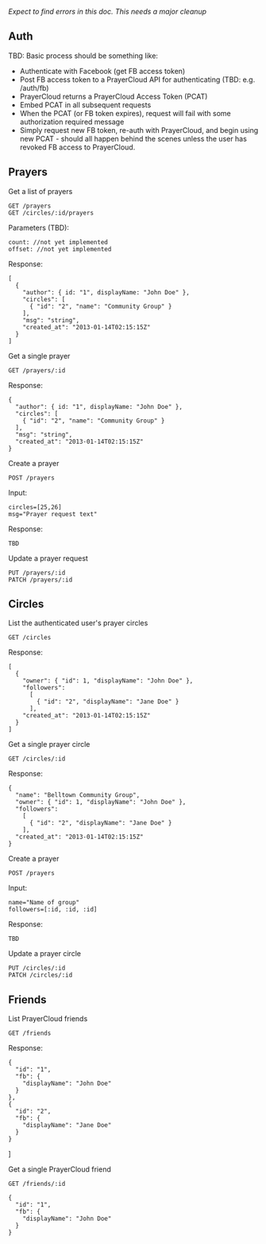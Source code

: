 *Expect to find errors in this doc. This needs a major cleanup*

Auth
----

TBD: Basic process should be something like:

- Authenticate with Facebook (get FB access token)
- Post FB access token to a PrayerCloud API for authenticating (TBD: e.g. /auth/fb)
- PrayerCloud returns a PrayerCloud Access Token (PCAT)
- Embed PCAT in all subsequent requests
- When the PCAT (or FB token expires), request will fail with some authorization required message
- Simply request new FB token, re-auth with PrayerCloud, and begin using new PCAT - should all happen behind the scenes unless the user has revoked FB access to PrayerCloud.


Prayers
-------

Get a list of prayers
 
    GET /prayers
    GET /circles/:id/prayers

Parameters (TBD):

    count: //not yet implemented
    offset: //not yet implemented

Response:

    [
      {
        "author": { id: "1", displayName: "John Doe" },
        "circles": [ 
          { "id": "2", "name": "Community Group" }
        ],
        "msg": "string",
        "created_at": "2013-01-14T02:15:15Z"
      }
    ]

Get a single prayer

    GET /prayers/:id

Response:

    {
      "author": { id: "1", displayName: "John Doe" },
      "circles": [ 
        { "id": "2", "name": "Community Group" }
      ],
      "msg": "string",
      "created_at": "2013-01-14T02:15:15Z"
    }

Create a prayer

    POST /prayers

Input:

    circles=[25,26]
    msg="Prayer request text"

Response:
   
    TBD

Update a prayer request

    PUT /prayers/:id
    PATCH /prayers/:id


Circles
-------
List the authenticated user's prayer circles

    GET /circles

Response:

    [
      {
        "owner": { "id": 1, "displayName": "John Doe" },
        "followers": 
          [ 
            { "id": "2", "displayName": "Jane Doe" } 
          ],
        "created_at": "2013-01-14T02:15:15Z"
      }
    ]


Get a single prayer circle

    GET /circles/:id

Response:

    {
      "name": "Belltown Community Group",
      "owner": { "id": 1, "displayName": "John Doe" },
      "followers": 
        [ 
          { "id": "2", "displayName": "Jane Doe" } 
        ],
      "created_at": "2013-01-14T02:15:15Z"
    }

Create a prayer

    POST /prayers

Input:

    name="Name of group"
    followers=[:id, :id, :id]

Response:
   
    TBD


Update a prayer circle

    PUT /circles/:id
    PATCH /circles/:id


Friends
-------

List PrayerCloud friends

    GET /friends

Response: 

    {
      "id": "1",
      "fb": {
        "displayName": "John Doe"
      }
    },
    {
      "id": "2",
      "fb": {
        "displayName": "Jane Doe"
      }
    }
  ]

Get a single PrayerCloud friend

    GET /friends/:id

    {
      "id": "1",
      "fb": {
        "displayName": "John Doe"
      }
    }

